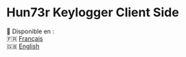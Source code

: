 # Hun73r Keylogger Client Side

📌 Disponible en :  
🇫🇷 [Français](README_fr.md)  
🇬🇧 [English](README_en.md)
